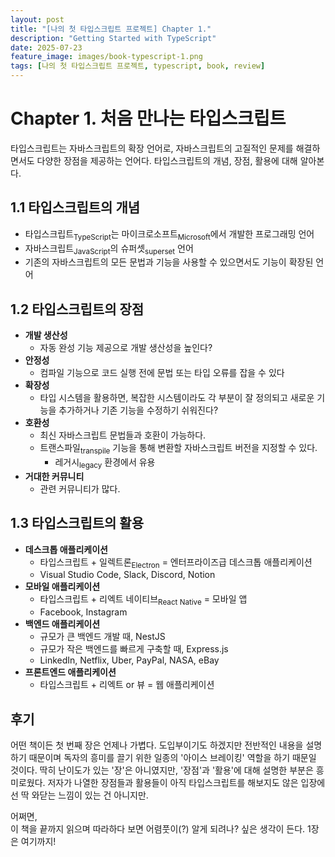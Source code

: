 ```yaml
---
layout: post
title: "[나의 첫 타입스크립트 프로젝트] Chapter 1."
description: "Getting Started with TypeScript"
date: 2025-07-23
feature_image: images/book-typescript-1.png
tags: [나의 첫 타입스크립트 프로젝트, typescript, book, review]
---
```


# Chapter 1. 처음 만나는 타입스크립트

타입스크립트는 자바스크립트의 확장 언어로, 자바스크립트의 고질적인 문제를 해결하면서도 다양한 장점을 제공하는 언어다. 타입스크립트의 개념, 장점, 활용에 대해 알아본다.

<!--more-->

## 1.1 타입스크립트의 개념

+ 타입스크립트<sub>TypeScript</sub>는 마이크로소프트<sub>Microsoft</sub>에서 개발한 프로그래밍 언어
+ 자바스크립트<sub>JavaScript</sub>의 슈퍼셋<sub>superset</sub> 언어
+ 기존의 자바스크립트의 모든 문법과 기능을 사용할 수 있으면서도 기능이 확장된 언어

## 1.2 타입스크립트의 장점

+ **개발 생산성**
  + 자동 완성 기능 제공으로 개발 생산성을 높인다?
+ **안정성**
  + 컴파일 기능으로 코드 실행 전에 문법 또는 타입 오류를 잡을 수 있다
+ **확장성**
  + 타입 시스템을 활용하면, 복잡한 시스템이라도 각 부분이 잘 정의되고 새로운 기능을 추가하거나 기존 기능을 수정하기 쉬워진다?
+ **호환성**
  + 최신 자바스크립트 문법들과 호환이 가능하다.
  + 트랜스파일<sub>transpile</sub> 기능을 통해 변환할 자바스크립트 버전을 지정할 수 있다.
    + 레거시<sub>legacy</sub> 환경에서 유용
+ **거대한 커뮤니티**
  + 관련 커뮤니티가 많다.

## 1.3 타입스크립트의 활용

+ **데스크톱 애플리케이션**
  + 타입스크립트 + 일렉트론<sub>Electron</sub> = 엔터프라이즈급 데스크톱 애플리케이션
  + Visual Studio Code, Slack, Discord, Notion
+ **모바일 애플리케이션**
  + 타입스크립트 + 리엑트 네이티브<sub>React Native</sub> = 모바일 앱
  + Facebook, Instagram
+ **백엔드 애플리케이션**
  + 규모가 큰 백엔드 개발 때, NestJS
  + 규모가 작은 백엔드를 빠르게 구축할 때, Express.js
  + LinkedIn, Netflix, Uber, PayPal, NASA, eBay
+ **프론트엔드 애플리케이션**
  + 타입스크립트 + 리엑트 or 뷰 = 웹 애플리케이션

## 후기

어떤 책이든 첫 번째 장은 언제나 가볍다. 도입부이기도 하겠지만 전반적인 내용을 설명하기 때문이며 독자의 흥미를 끌기 위한 일종의 '아이스 브레이킹' 역할을 하기 때문일 것이다.
딱히 난이도가 있는 '장'은 아니였지만, '장점'과 '활용'에 대해 설명한 부분은 흥미로웠다. 저자가 나열한 장점들과 활용들이 아직 타입스크립트를 해보지도 않은 입장에선 딱 와닫는 느낌이 있는 건 아니지만.

어쩌면, <br>
이 책을 끝까지 읽으며 따라하다 보면 어렴풋이(?) 알게 되려나? 싶은 생각이 든다. 1장은 여기까지!